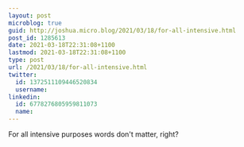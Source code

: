 ```yaml
---
layout: post
microblog: true
guid: http://joshua.micro.blog/2021/03/18/for-all-intensive.html
post_id: 1285613
date: 2021-03-18T22:31:08+1100
lastmod: 2021-03-18T22:31:08+1100
type: post
url: /2021/03/18/for-all-intensive.html
twitter:
  id: 1372511109446520834
  username: 
linkedin:
  id: 6778276805959811073
  name: 
---
```

For all intensive purposes words don't matter, right?

